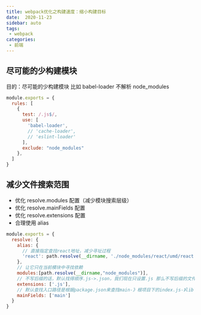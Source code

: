 ```yaml
---
title: webpack优化之构建速度：缩小构建目标
date:  2020-11-23
sidebar: auto
tags:
 - webpack       
categories: 
 - 前端
---
```


## 尽可能的少构建模块

目的：尽可能的少构建模块
比如 babel-loader 不解析 node_modules

```js
module.exports = {
  rules: [
    {
      test: /.js$/,
      use: [
        'babel-loader',
        // 'cache-loader',
        // 'eslint-loader'
      ],
      exclude: "node_modules"
    },
  ]
}
```
## 减少文件搜索范围

- 优化 resolve.modules 配置（减少模块搜索层级）
- 优化 resolve.mainFields 配置
- 优化 resolve.extensions 配置
- 合理使用 alias

```js
module.exports = {
  resolve: {
    alias: {
      // 直接指定查找react地址，减少寻址过程
      'react': path.resolve(__dirname, './node_modules/react/umd/react.production.min.js'),
    },
    // 让它只在当前模块中寻找依赖
    modules:[path.resolve(__dirname,"node_modules")], 
    // 不写后缀的话，默认找得顺序.js->.json，我们现在只设置.js 那么不写后缀的文件它只匹配查找.js文件
    extensions: ['.js'],
    // 默认查找入口路径是根据package.json来查找main-》根项目下的index.js-》lib下的index.js 我们现在给他指定只找main
    mainFields: ['main']
  }
}

```
